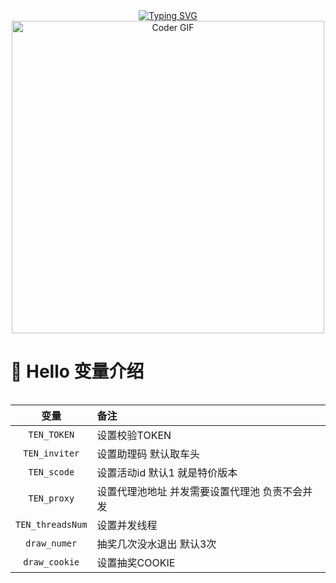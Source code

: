 <div align="center">
  
  <!-- dynamic typing effect 动态打字效果 -->
  <div align="center">
    <a href="https://www.ouklc.com/">
      <img src="https://readme-typing-svg.demolab.com?font=Fira+Code&pause=1000&width=435&lines=print(%22如何获取TOKEN？%22);print(%22我也不知道 呜呜呜%22);&center=true&size=27" alt="Typing SVG" />
    </a>
  </div>

  <!-- knock code pictures 敲代码的图片 -->
  <img src="https://media.giphy.com/media/SWoSkN6DxTszqIKEqv/giphy.gif" alt="Coder GIF" width="500">
</div>

#  🙋 Hello 变量介绍

<table>

| 变量 | 备注 |
| :---:  | :--- |
| `TEN_TOKEN`   | 设置校验TOKEN  |
| `TEN_inviter`   | 设置助理码 默认取车头  |
| `TEN_scode`   | 设置活动id  默认1 就是特价版本  |
| `TEN_proxy`   | 设置代理池地址 并发需要设置代理池 负责不会并发  |
| `TEN_threadsNum`   | 设置并发线程  |
| `draw_numer`   | 抽奖几次没水退出 默认3次  |
| `draw_cookie`   | 设置抽奖COOKIE  |
